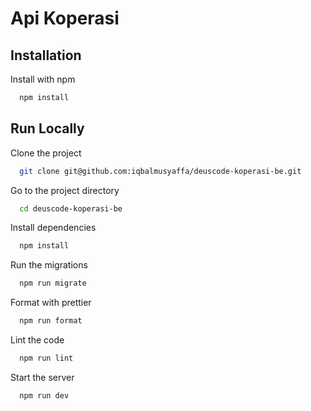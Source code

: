 # Api Koperasi
## Installation

Install with npm

```bash
  npm install
```
    
## Run Locally

Clone the project

```bash
  git clone git@github.com:iqbalmusyaffa/deuscode-koperasi-be.git
```

Go to the project directory

```bash
  cd deuscode-koperasi-be
```

Install dependencies

```bash
  npm install
```

Run the migrations

```bash
  npm run migrate
```

Format with prettier

```bash
  npm run format
```

Lint the code

```bash
  npm run lint
```

Start the server

```bash
  npm run dev
```

